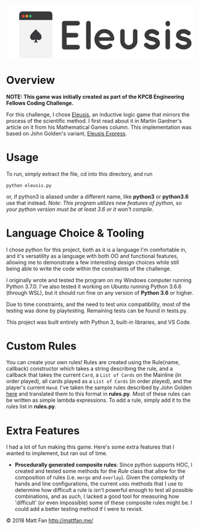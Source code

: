 ![Eleusis](eleusis_logo_dark.png)

# Overview
**NOTE: This game was initially created as part of the KPCB Engineering Fellows Coding Challenge.**

For this challenge, I chose [Eleusis](https://en.wikipedia.org/wiki/Eleusis_(card_game)), an inductive logic game that mirrors the process of the scientific method. I first read about it in Martin Gardner's article on it from his Mathematical Games column. This implementation was based on John Golden's variant, [Eleusis Express](http://www.logicmazes.com/games/eleusis/express.html).

# Usage
To run, simply extract the file, cd into this directory, and run
```
python eleusis.py
```
or, if python3 is aliased under a different name, like **python3** or **python3.6** use that instead. *Note: This program utilizes new features of python, so your python version must be at least 3.6 or it won't compile*.

# Language Choice & Tooling
I chose python for this project, both as it is a language I'm comfortable in, and it's versatility as a language with both OO and functional features, allowing me to demonstrate a few interesting design choices while still being able to write the code within the constraints of the challenge.

I originally wrote and tested the program on my Windows computer running Python 3.7.0. I've also tested it working on Ubuntu running Python 3.6.6 (through WSL), but it should run fine on any version of **Python 3.6** or higher.

Due to time constraints, and the need to test unix compatibility, most of the testing was done by playtesting. Remaining tests can be found in tests.py.

This project was built entirely with Python 3, built-in libraries, and VS Code.

# Custom Rules
You can create your own rules! Rules are created using the Rule(name, callback) constructor which takes a string describing the rule, and a callback that takes the current `Card`, a `List of Cards` on the Mainline (in order played), all cards played as a `List of Cards` (in order played), and the player's current `Hand`. I've taken the sample rules described by John Golden [here](http://www.logicmazes.com/games/eleusis/express.html) and translated them to this format in **rules.py**. Most of these rules can be written as simple lambda expressions. To add a rule, simply add it to the *rules* list in **rules.py**. 


# Extra Features
I had a lot of fun making this game. Here's some extra features that I wanted to implement, but ran out of time.
- **Procedurally generated composite rules**: Since python supports HOC, I created and tested some methods for the *Rule* class that allow for the composition of rules (i.e. `merge` and `overlay`). Given the complexity of hands and line configurations, the current `odds` methods that I use to determine how difficult a rule is isn't powerful enough to test all possible combinations, and as such, I lacked a good tool for measuring how 'difficult' (or even impossible) some of these composite rules might be. I could add a better testing method if I were to revisit.

 © 2018 Matt Fan
http://mattfan.me/
